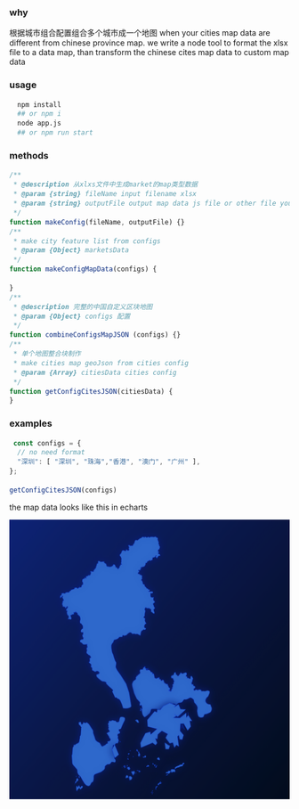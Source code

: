 ### why
根据城市组合配置组合多个城市成一个地图
when your cities map data are different from chinese province map. we write a node tool to format the xlsx file to a data map, than transform the chinese cites map data to custom map data

### usage

```bash
  npm install
  ## or npm i 
  node app.js
  ## or npm run start 
```
### methods
```js
/**
 * @description 从xlxs文件中生成market的map类型数据
 * @param {string} fileName input filename xlsx
 * @param {string} outputFile output map data js file or other file you like
 */
function makeConfig(fileName, outputFile) {}
/**
 * make city feature list from configs
 * @param {Object} marketsData 
 */
function makeConfigMapData(configs) {

}
/**
 * @description 完整的中国自定义区块地图
 * @param {Object} configs 配置
 */
function combineConfigsMapJSON (configs) {}
/**
 * 单个地图整合块制作
 * make cities map geoJson from cities config
 * @param {Array} citiesData cities config
 */
function getConfigCitesJSON(citiesData) {
}
```

### examples
```js
 const configs = {
  // no need format
  "深圳": [ "深圳", "珠海","香港", "澳门", "广州" ],
};

getConfigCitesJSON(configs)

```
the map data looks like this in echarts

<img src="./example.png">

